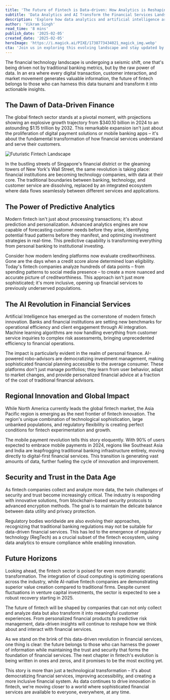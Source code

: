 ```yaml
---
title: 'The Future of Fintech is Data-driven: How Analytics is Reshaping Financial Services'
subtitle: 'Data Analytics and AI Transform the Financial Services Landscape'
description: 'Explore how data analytics and artificial intelligence are transforming the financial services industry, driving growth from $340.10 billion to $1.15 trillion. Discover the integration of AI, predictive analytics, and global innovation patterns reshaping how financial institutions serve their customers.'
author: 'Vikram Singh'
read_time: '8 mins'
publish_date: '2025-02-05'
created_date: '2025-02-05'
heroImage: 'https://i.magick.ai/PIXE/1738773434021_magick_img.webp'
cta: 'Join us in exploring this evolving landscape and stay updated by following our journey on LinkedIn at MagickAI, where we regularly share insights about the intersection of technology and finance.'
---
```


The financial technology landscape is undergoing a seismic shift, one that's being driven not by traditional banking metrics, but by the raw power of data. In an era where every digital transaction, customer interaction, and market movement generates valuable information, the future of fintech belongs to those who can harness this data tsunami and transform it into actionable insights.

## The Dawn of Data-Driven Finance

The global fintech sector stands at a pivotal moment, with projections showing an explosive growth trajectory from $340.10 billion in 2024 to an astounding $1.15 trillion by 2032. This remarkable expansion isn't just about the proliferation of digital payment solutions or mobile banking apps – it's about the fundamental transformation of how financial services understand and serve their customers.

![Futuristic Fintech Landscape](https://i.magick.ai/PIXE/1738773434024_magick_img.webp)

In the bustling streets of Singapore's financial district or the gleaming towers of New York's Wall Street, the same revolution is taking place: financial institutions are becoming technology companies, with data at their core. The traditional boundaries between banking, technology, and customer service are dissolving, replaced by an integrated ecosystem where data flows seamlessly between different services and applications.

## The Power of Predictive Analytics

Modern fintech isn't just about processing transactions; it's about prediction and personalization. Advanced analytics engines are now capable of forecasting customer needs before they arise, identifying potential fraud patterns before they manifest, and optimizing investment strategies in real-time. This predictive capability is transforming everything from personal banking to institutional investing.

Consider how modern lending platforms now evaluate creditworthiness. Gone are the days when a credit score alone determined loan eligibility. Today's fintech companies analyze hundreds of data points – from spending patterns to social media presence – to create a more nuanced and accurate picture of creditworthiness. This approach isn't just more sophisticated; it's more inclusive, opening up financial services to previously underserved populations.

## The AI Revolution in Financial Services

Artificial Intelligence has emerged as the cornerstone of modern fintech innovation. Banks and financial institutions are setting new benchmarks for operational efficiency and client engagement through AI integration. Machine learning algorithms are now handling everything from customer service inquiries to complex risk assessments, bringing unprecedented efficiency to financial operations.

The impact is particularly evident in the realm of personal finance. AI-powered robo-advisors are democratizing investment management, making sophisticated financial planning accessible to the average consumer. These platforms don't just manage portfolios; they learn from user behavior, adapt to market changes, and provide personalized financial advice at a fraction of the cost of traditional financial advisors.

## Regional Innovation and Global Impact

While North America currently leads the global fintech market, the Asia Pacific region is emerging as the next frontier of fintech innovation. The region's unique combination of technological sophistication, large unbanked populations, and regulatory flexibility is creating perfect conditions for fintech experimentation and growth.

The mobile payment revolution tells this story eloquently. With 90% of users expected to embrace mobile payments in 2024, regions like Southeast Asia and India are leapfrogging traditional banking infrastructure entirely, moving directly to digital-first financial services. This transition is generating vast amounts of data, further fueling the cycle of innovation and improvement.

## Security and Trust in the Data Age

As fintech companies collect and analyze more data, the twin challenges of security and trust become increasingly critical. The industry is responding with innovative solutions, from blockchain-based security protocols to advanced encryption methods. The goal is to maintain the delicate balance between data utility and privacy protection.

Regulatory bodies worldwide are also evolving their approaches, recognizing that traditional banking regulations may not be suitable for data-driven financial services. This has led to the emergence of regulatory technology (RegTech) as a crucial subset of the fintech ecosystem, using data analytics to ensure compliance while enabling innovation.

## Future Horizons

Looking ahead, the fintech sector is poised for even more dramatic transformation. The integration of cloud computing is optimizing operations across the industry, while AI-native fintech companies are demonstrating superior value creation compared to traditional firms. Despite current fluctuations in venture capital investments, the sector is expected to see a robust recovery starting in 2025.

The future of fintech will be shaped by companies that can not only collect and analyze data but also transform it into meaningful customer experiences. From personalized financial products to predictive risk management, data-driven insights will continue to reshape how we think about and interact with financial services.

As we stand on the brink of this data-driven revolution in financial services, one thing is clear: the future belongs to those who can harness the power of information while maintaining the trust and security that forms the foundation of financial services. The next chapter in fintech's evolution is being written in ones and zeros, and it promises to be the most exciting yet.

This story is more than just a technological transformation – it's about democratizing financial services, improving accessibility, and creating a more inclusive financial system. As data continues to drive innovation in fintech, we're moving closer to a world where sophisticated financial services are available to everyone, everywhere, at any time.